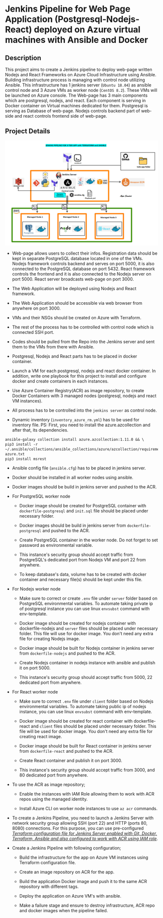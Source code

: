 # Jenkins Pipeline for Web Page Application (Postgresql-Nodejs-React) deployed on Azure virtual machines with Ansible and Docker

## Description

This project aims to create a Jenkins pipeline to deploy web-page written Nodejs and React Frameworks on Azure Cloud Infrastructure using Ansible. Building infrastructure process is managing with control node utilizing Ansible. This infrastructure has 1 jenkins server (`Ubuntu 18.04`) as ansible control node and 3 Azure VMs as worker node (`CentOS 8.2`). These VMs will be launched on Azure console. The Web-page has 3 main components which are postgresql, nodejs, and react. Each component is serving in Docker container on Virtual machines dedicated for them. Postgresql is serving as Database of web-page. Nodejs controls backend part of web-side and react controls frontend side of web-page.

## Project Details

![image](Jenkins_Project.png)

- Web-page allows users to collect their infos. Registration data should be kept in separate PostgreSQL database located in one of the VMs. Nodejs framework controls backend and serves on port 5000, it is also connected to the PostgreSQL database on port 5432. React framework controls the frontend and it is also connected to the Nodejs server on port 5000. React server broadcasts web-page on port 3000.

- The Web Application will be deployed using Nodejs and React framework.

- The Web Application should be accessible via web browser from anywhere on port 3000.

- VMs and their NSGs should be created on Azure with Terraform.

- The rest of the process has to be controlled with control node which is connected SSH port.

- Codes should be pulled from the Repo into the Jenkins server and sent them to the VMs from there with Ansible.

- Postgresql, Nodejs and React parts has to be placed in docker container.

- Launch a VM for each postgresql, nodejs and react docker container. In addition, write one playbook for this project to install and configure docker and create containers in each instances.

- Use Azure Container Registry(ACR) as image repository, to create Docker Containers with 3 managed nodes (postgresql, nodejs and react VM instances).

- All process has to be controlled into the `jenkins server` as control node.

- Dynamic inventory (`inventory_azure_rm.yml`) has to be used for inventory file.
PS: First, you need to install the azure.azcollection and after that, its dependencies.
```
ansible-galaxy collection install azure.azcollection:1.11.0 && \
pip3 install -r ~/.ansible/collections/ansible_collections/azure/azcollection/requirements-azure.txt
pip3 install msrest 
```
- Ansible config file (`ansible.cfg`) has to be placed in jenkins server.

- Docker should be installed in all worker nodes using ansible.

- Docker images should be build in jenkins server and pushed to the ACR.

- For PostgreSQL worker node

    - Docker image should be created for PostgreSQL container with `dockerfile-postgresql` and `init.sql` file should be placed under necessary folder.

    - Docker images should be build in jenkins server from `dockerfile-postgresql` and pushed to the ACR.

    - Create PostgreSQL container in the worker node. Do not forget to set password as environmental variable.

    - This instance's security group should accept traffic from PostgreSQL's dedicated port from Nodejs VM and port 22 from anywhere.

    - To keep database's data, volume has to be created with docker container and necessary file(s) should be kept under this file.

- For Nodejs worker node

	- Make sure to correct or create `.env` file under `server` folder based on PostgreSQL environmental variables. To automate taking private ip of postgresql instance you can use linux `envsubst` command with env-template.

	- Docker image should be created for nodejs container with dockerfile-nodejs and `server` files should be placed under necessary folder. This file will use for docker image. You don't need any extra file for creating Nodejs image.

	- Docker image should be built for Nodejs container in jenkins server from `dockerfile-nodejs` and pushed to the ACR.

	- Create Nodejs container in nodejs instance with ansible and publish it on port 5000.

	- This instance's security group should accept traffic from 5000, 22 dedicated port from anywhere.

- For React worker node

	- Make sure to correct `.env` file under `client` folder based on Nodejs environmental variables. To automate taking public ip of nodejs instance, you can use linux `envsubst` command with env-template.

	- Docker image should be created for react container with dockerfile-react and `client` files should be placed under necessary folder. This file will be used for docker image. You don't need any extra file for creating react image.

	- Docker image should be built for React container in jenkins server from `dockerfile-react` and pushed to the ACR.

	- Create React container and publish it on port 3000.

	- This instance's security group should accept traffic from 3000, and 80 dedicated port from anywhere.

- To use the ACR as image repository;

	- Enable the instances with IAM Role allowing them to work with ACR repos using the managed identity.

	- Install Azure CLI  on worker node instances to use `az acr` commands.

- To create a Jenkins Pipeline, you need to launch a Jenkins Server with network security group allowing SSH (port 22) and HTTP (ports 80, 8080) connections. For this purpose, you can use pre-configured [*Terraform configuration file for Jenkins Server enabled with Git, Docker, Terraform, Ansible and also configured to work with ACR using IAM role*](https://github.com/victordickson/CW-Todo-App-Azure/tree/main/jenkins-server).

- Create a Jenkins Pipeline with following configuration;

  - Build the infrastructure for the app on Azure VM instances using Terraform configuration file.

  - Create an image repository on ACR for the app.

  - Build the application Docker image and push it to the same ACR repository with different tags.

  - Deploy the application on Azure VM's with ansible.

  - Make a failure stage and ensure to destroy infrastructure, ACR repo and docker images when the pipeline failed.